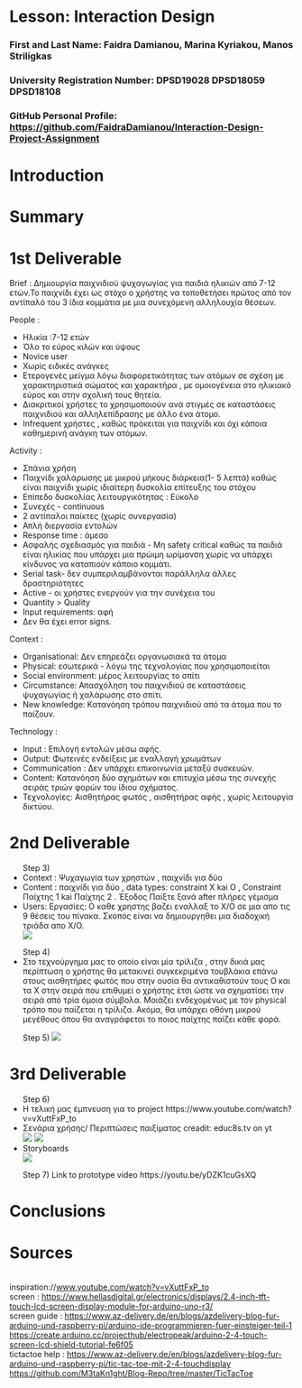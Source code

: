 # Lesson: Interaction Design

### First and Last Name: Faidra Damianou, Marina Kyriakou, Manos Striligkas
### University Registration Number: DPSD19028 DPSD18059 DPSD18108 

### GitHub Personal Profile: https://github.com/FaidraDamianou/Interaction-Design-Project-Assignment

# Introduction

# Summary


# 1st Deliverable
Brief : Δημιουργία παιχνιδιού ψυχαγωγίας για παιδιά ηλικιών από 7-12 ετών.Το παιχνίδι έχει ως στόχο ο χρήστης να τοποθετήσει πρώτος από τον αντίπαλό του 3 ίδια κομμάτια με μια συνεχόμενη αλληλουχία θέσεων.   

People : 
<ul>
<li>Ηλικία :7-12 ετών</li>
<li>Όλο το εύρος κιλών και ύψους </li>
<li>Novice user </li>
<li>Χωρίς ειδικές ανάγκες</li>
<li>Ετερογενές μείγμα λόγω διαφορετικότητας των ατόμων σε σχέση με χαρακτηριστικά σώματος και χαρακτήρα , με ομοιογένεια στο ηλικιακό εύρος και στην σχολική τους θητεία. </li>
<li>Διακριτικοί χρήστες το χρησιμοποιούν ανά στιγμές σε καταστάσεις παιχνιδιού και αλληλεπίδρασης με άλλο ένα άτομο.</li>
<li>Infrequent χρήστες , καθώς πρόκειται για παιχνίδι και όχι κάποια καθημερινή ανάγκη των ατόμων.</li>
</ul>

Activity :  
<ul>
<li>Σπάνια χρήση</li>
<li>Παιχνίδι χαλάρωσης με μικρού μήκους διάρκεια(1- 5 λεπτά) καθώς είναι παιχνίδι χωρίς ιδιαίτερη δυσκολία επίτευξης του στόχου</li>
<li>Επίπεδο δυσκολίας λειτουργικότητας : Εύκολο </li>
<li>Συνεχές - continuous </li>
<li>2 αντίπαλοι παίκτες (χωρίς συνεργασία)</li>
<li>Απλή διεργασία εντολών</li>
<li>Response time : άμεσο </li>
<li>Ασφαλής σχεδιασμός για παιδιά - Μη safety critical καθώς τα παιδιά είναι ηλικίας που υπάρχει μια πρώιμη ωρίμανση χωρίς να υπάρχει κίνδυνος να καταπιούν κάποιο κομμάτι.</li>
<li>Serial task- δεν συμπεριλαμβάνονται παράλληλα άλλες δραστηριότητες </li>
<li>Active - οι χρήστες ενεργούν για την συνέχεια του </li>
<li>Quantity > Quality </li>
<li>Input requirements: αφή </li>
<li>Δεν θα έχει error signs.</li>
</ul>

Context :
<ul>
<li>Organisational: Δεν επηρεάζει οργανωσιακά τα άτομα</li>
<li>Physical: εσωτερικά - λόγω της τεχνολογίας που χρησιμοποιείται </li>
<li>Social environment: μέρος λειτουργίας το σπίτι</li>
<li>Circumstance: Απασχόληση του παιχνιδιού σε καταστάσεις ψυχαγωγίας ή χαλάρωσης στο σπίτι.</li>
<li>New knowledge: Κατανόηση τρόπου παιχνιδιού από τα άτομα που το παίζουν.</li>
</ul>

Technology : 
<ul>
<li>Input : Επιλογή εντολών μέσω αφής. </li>
<li>Output: Φωτεινές ενδείξεις με εναλλαγή χρωμάτων</li>
<li>Communication : Δεν υπάρχει επικοινωνία μεταξύ συσκευών.</li>
<li>Content: Κατανόηση δύο σχημάτων και επιτυχία μέσω της συνεχής σειράς τριών φορών του ίδιου σχήματος.</li>
<li>Τεχνολογίες: Αισθητήρας φωτός , αισθητήρας αφής , χωρίς λειτουργία δικτύου.</li>
</ul>

# 2nd Deliverable
<ul>
Step 3)
<li>Context : Ψυχαγωγία των χρηστών , παιχνίδι για δύο </li>

<li>Content : παιχνίδι για δύο , data types: constraint X kai O , Constraint Παίχτης 1 kai Παίχτης 2 .  Έξοδος Παίξτε ξανά after πλήρες γέμισμα </li>

<li>Users: Εργασίες: Ο καθε χρηστης βαζει εναλλαξ το Χ/Ο σε μια απο τις 9 θέσεις του πίνακα. Σκοπός είναι να δημιουργηθει μια διαδοχική τριάδα απο Χ/Ο.</li>
  <img src="https://github.com/FaidraDamianou/Interaction-Design-Project-Assignment/blob/main/our_report/Untitled.png"> 

</ul>
</ul>

<ul>
Step 4)
<li>Στο τεχνούργημα μας το οποίο είναι μία τρίλιζα , στην δικιά μας περίπτωση ο χρήστης θα μετακινεί συγκεκριμένα τουβλάκια επάνω στους αισθητήρες φωτός που στην ουσία θα αντικαθιστούν τους Ο και τα Χ στην σειρά που επιθυμεί ο χρήστης έτσι ώστε να σχηματίσει την σειρά από τρία όμοια σύμβολα. Μοιάζει ενδεχομένως με τον physical τρόπο που παίζεται η τρίλιζα. Ακόμα, θα υπάρχει οθόνη μικρού μεγέθους όπου θα αναγράφεται το ποιος παίχτης παίζει κάθε φορά.</li>
</ul>

<ul>
  Step 5)
  <img src="https://github.com/FaidraDamianou/Interaction-Design-Project-Assignment/blob/main/our_report/ui.png"> 
</ul>



# 3rd Deliverable 
<ul>
  Step 6)
  <li>Η τελική μας έμπνευση για το project https://www.youtube.com/watch?v=vXuttFxP_to</li>
  <li>Σενάρια χρήσης/ Περιπτώσεις παιξίματος creadit: educ8s.tv on yt</li>
  <img src="https://github.com/FaidraDamianou/Interaction-Design-Project-Assignment/blob/main/our_report/easy%20mode.png">
  <img src="https://github.com/FaidraDamianou/Interaction-Design-Project-Assignment/blob/main/our_report/hard%20mode.png">
  
  <li>Storyboards</li>
<img src="https://github.com/FaidraDamianou/Interaction-Design-Project-Assignment/blob/main/our_report/SmartSelect_20220609-215704_Drive.jpg">
  
</ul>
<ul>
  Step 7)
  Link to prototype video https://youtu.be/yDZK1cuGsXQ
</ul>


# Conclusions


# Sources
<br>inspiration://www.youtube.com/watch?v=vXuttFxP_to
<br>screen : https://www.hellasdigital.gr/electronics/displays/2.4-inch-tft-touch-lcd-screen-display-module-for-arduino-uno-r3/
<br>screen guide : https://www.az-delivery.de/en/blogs/azdelivery-blog-fur-arduino-und-raspberry-pi/arduino-ide-programmieren-fuer-einsteiger-teil-1
<br>https://create.arduino.cc/projecthub/electropeak/arduino-2-4-touch-screen-lcd-shield-tutorial-fe6f05
<br>tictactoe help : https://www.az-delivery.de/en/blogs/azdelivery-blog-fur-arduino-und-raspberry-pi/tic-tac-toe-mit-2-4-touchdisplay
<br>https://github.com/M3taKn1ght/Blog-Repo/tree/master/TicTacToe
